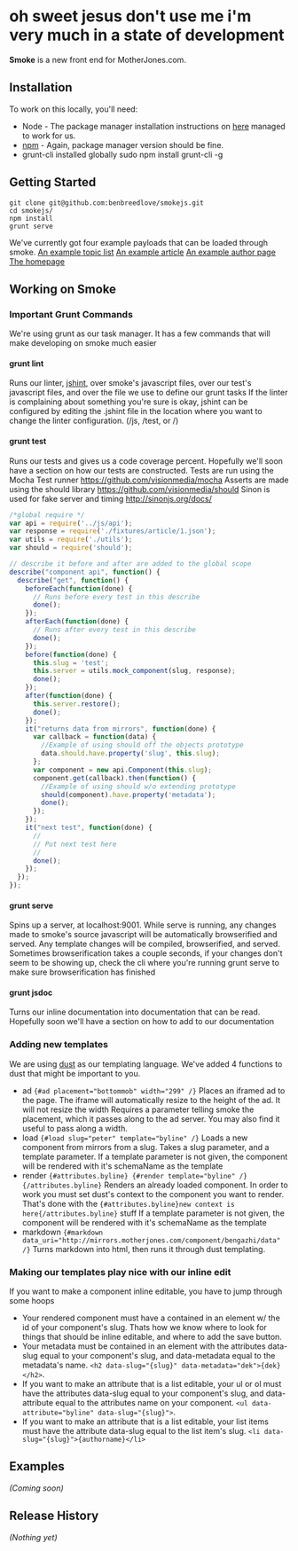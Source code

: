 # oh sweet jesus don't use me i'm very much in a state of development
**Smoke** is a new front end for MotherJones.com.
## Installation
To work on this locally, you'll need:
* Node - The package manager installation instructions on [here](https://github.com/joyent/node/wiki/Installing-Node.js-via-package-manager) managed to work for us.
* [npm](https://npmjs.org/) - Again, package manager version should be fine.
* grunt-cli installed globally
    sudo npm install grunt-cli -g
## Getting Started
    git clone git@github.com:benbreedlove/smokejs.git
    cd smokejs/
    npm install
    grunt serve

We've currently got four example payloads that can be loaded through smoke.
[An example topic list](http://localhost:9001/#topic/health_list/)
[An example article](http://localhost:9001/#article/drones)
[An example author page](http://localhost:9001/#author/peter)
[The homepage](http://localhost:9001)

## Working on Smoke

### Important Grunt Commands
We're using grunt as our task manager. It has a few commands that will make developing on smoke much easier

#### grunt lint
  Runs our linter, [jshint](http://www.jshint.com/docs/), over smoke's javascript files, over our test's javascript files, and over the file we use to define our grunt tasks
  If the linter is complaining about something you're sure is okay, jshint can be configured by editing the .jshint file in the location where you want to change the linter configuration. (/js, /test, or /)

#### grunt test
  Runs our tests and gives us a code coverage percent.
  Hopefully we'll soon have a section on how our tests are constructed.
  Tests are run using the Mocha Test runner https://github.com/visionmedia/mocha
  Asserts are made using the should library https://github.com/visionmedia/should
  Sinon is used for fake server and timing http://sinonjs.org/docs/

```javascript
/*global require */
var api = require('../js/api');
var response = require('./fixtures/article/1.json');
var utils = require('./utils');
var should = require('should');

// describe it before and after are added to the global scope
describe("component api", function() {
  describe("get", function() {
    beforeEach(function(done) {
      // Runs before every test in this describe
      done();
    });
    afterEach(function(done) {
      // Runs after every test in this describe
      done();
    });
    before(function(done) {
      this.slug = 'test';
      this.server = utils.mock_component(slug, response);
      done();
    });
    after(function(done) {
      this.server.restore();
      done();
    });
    it("returns data from mirrors", function(done) {
      var callback = function(data) {
        //Example of using should off the objects prototype
        data.should.have.property('slug', this.slug);
      };
      var component = new api.Component(this.slug);
      component.get(callback).then(function() {
        //Example of using should w/o extending prototype
        should(component).have.property('metadata');
        done();
      });
    });
    it("next test", function(done) {
      //
      // Put next test here
      //
      done();
    });
  });
});
```

#### grunt serve
  Spins up a server, at localhost:9001. While serve is running, any changes made to smoke's source javascript will be automatically browserified and served. Any template changes will be compiled, browserified, and served.
  Sometimes browserification takes a couple seconds, if your changes don't seem to be showing up, check the cli where you're running grunt serve to make sure browserification has finished

#### grunt jsdoc
  Turns our inline documentation into documentation that can be read.
  Hopefully soon we'll have a section on how to add to our documentation

### Adding new templates
  We are using [dust](http://akdubya.github.io/dustjs/) as our templating language.
  We've added 4 functions to dust that might be important to you.
* ad `{#ad placement="bottommob" width="299" /}`
  Places an iframed ad to the page. The iframe will automatically resize to the height of the ad. It will not resize the width
  Requires a parameter telling smoke the placement, which it passes along to the ad server.
  You may also find it useful to pass along a width.
* load `{#load slug="peter" template="byline" /}`
  Loads a new component from mirrors from a slug.
  Takes a slug parameter, and a template parameter.
  If a template parameter is not given, the component will be rendered with it's schemaName as the template
* render `{#attributes.byline} {#render template="byline" /} {/attributes.byline}`
  Renders an already loaded component.
  In order to work you must set dust's context to the component you want to render. That's done with the `{#attributes.byline}new context is here{/attributes.byline}` stuff
  If a template parameter is not given, the component will be rendered with it's schemaName as the template
* markdown `{#markdown data_uri="http://mirrors.motherjones.com/component/bengazhi/data" /}`
  Turns markdown into html, then runs it through dust templating.

### Making our templates play nice with our inline edit
  If you want to make a component inline editable, you have to jump through some hoops
* Your rendered component must have a contained in an element w/ the id of your component's slug.
  Thats how we know where to look for things that should be inline editable, and where to add the save button.
* Your metadata must be contained in an element with the attributes data-slug equal to your component's slug, and data-metadata equal to the metadata's name.
  `<h2 data-slug="{slug}" data-metadata="dek">{dek}</h2>`.
* If you want to make an attribute that is a list editable, your ul or ol must have the attributes data-slug equal to your component's slug, and data-attribute equal to the attributes name on your component.
  `<ul data-attribute="byline" data-slug="{slug}">`.
* If you want to make an attribute that is a list editable, your list items must have the attribute data-slug equal to the list item's slug.
  `<li data-slug="{slug}">{authorname}</li>`

## Examples
_(Coming soon)_
## Release History
_(Nothing yet)_
